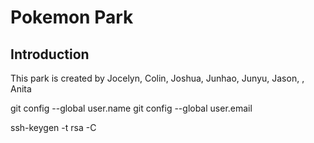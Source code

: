 # Pokemon Park
## Introduction
This park is created by Jocelyn, Colin, Joshua, Junhao, Junyu, Jason, , Anita

git config --global user.name 
git config --global user.email 

ssh-keygen -t rsa -C 